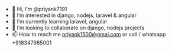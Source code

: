 - 👋 Hi, I’m @priyank7191
- 👀 I’m interested in django, nodejs, laravel & angular
- 🌱 I’m currently learning laravel, angular
- 💞️ I’m looking to collaborate on django, nodejs projects
- 📫 How to reach me priyank1500@gmai.com or call / whatsapp +918347985001

<!---
priyank7191/priyank7191 is a ✨ special ✨ repository because its `README.md` (this file) appears on your GitHub profile.
You can click the Preview link to take a look at your changes.
--->
